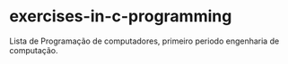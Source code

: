 # exercises-in-c-programming
 Lista de Programação de computadores, primeiro periodo engenharia de computação.
